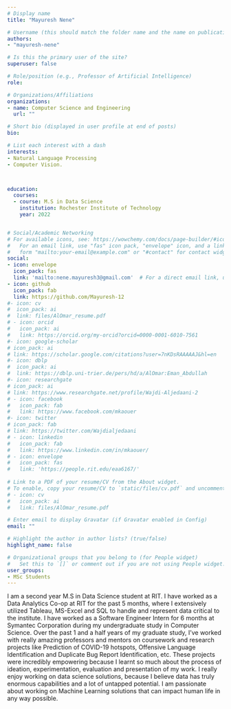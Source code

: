 ```yaml
---
# Display name
title: "Mayuresh Nene"

# Username (this should match the folder name and the name on publications)
authors:
- "mayuresh-nene"

# Is this the primary user of the site?
superuser: false

# Role/position (e.g., Professor of Artificial Intelligence)
role: 

# Organizations/Affiliations
organizations:
- name: Computer Science and Engineering 
  url: ""

# Short bio (displayed in user profile at end of posts)
bio: 

# List each interest with a dash
interests:
- Natural Language Processing
- Computer Vision.



education:
  courses:
  - course: M.S in Data Science
    institution: Rochester Institute of Technology
    year: 2022


# Social/Academic Networking
# For available icons, see: https://wowchemy.com/docs/page-builder/#icons
#   For an email link, use "fas" icon pack, "envelope" icon, and a link in the
#   form "mailto:your-email@example.com" or "#contact" for contact widget.
social:
- icon: envelope
  icon_pack: fas
  link: 'mailto:nene.mayuresh3@gmail.com'  # For a direct email link, use "mailto:test@example.org".
- icon: github
  icon_pack: fab
  link: https://github.com/Mayuresh-12
#- icon: cv
#  icon_pack: ai
#  link: files/AlOmar_resume.pdf
# - icon: orcid
#   icon_pack: ai
#   link: https://orcid.org/my-orcid?orcid=0000-0001-6010-7561
#- icon: google-scholar
# icon_pack: ai
# link: https://scholar.google.com/citations?user=7nKDsRAAAAAJ&hl=en
#- icon: dblp
#  icon_pack: ai
#  link: https://dblp.uni-trier.de/pers/hd/a/AlOmar:Eman_Abdullah
#- icon: researchgate
# icon_pack: ai
# link: https://www.researchgate.net/profile/Wajdi-Aljedaani-2
# - icon: facebook
#   icon_pack: fab
#   link: https://www.facebook.com/mkaouer
#- icon: twitter
# icon_pack: fab
# link: https://twitter.com/Wajdialjedaani
# - icon: linkedin
#   icon_pack: fab
#   link: https://www.linkedin.com/in/mkaouer/
# - icon: envelope
#   icon_pack: fas
#   link: 'https://people.rit.edu/eaa6167/'
  
# Link to a PDF of your resume/CV from the About widget.
# To enable, copy your resume/CV to `static/files/cv.pdf` and uncomment the lines below.
# - icon: cv
#   icon_pack: ai
#   link: files/AlOmar_resume.pdf

# Enter email to display Gravatar (if Gravatar enabled in Config)
email: ""

# Highlight the author in author lists? (true/false)
highlight_name: false

# Organizational groups that you belong to (for People widget)
#   Set this to `[]` or comment out if you are not using People widget.
user_groups:
- MSc Students
---
```


I am a second year M.S in Data Science student at RIT. I have worked as a Data Analytics Co-op at RIT for the past 5 months, where I extensively utilized Tableau, MS-Excel and SQL to handle and represent data critical to the institute. I have worked as a Software Engineer Intern for 6 months at Symantec Corporation during my undergraduate study in Computer Science.
Over the past 1 and a half years of my graduate study, I’ve worked with really amazing professors and mentors on coursework and research projects like Prediction of COVID-19 hotspots, Offensive Language Identification and Duplicate Bug Report Identification, etc. These projects were incredibly empowering because I learnt so much about the process of ideation, experimentation, evaluation and presentation of my work. I really enjoy working on data science solutions, because I believe data has truly enormous capabilities and a lot of untapped potential. I am passionate about working on Machine Learning solutions that can impact human life in any way possible.

